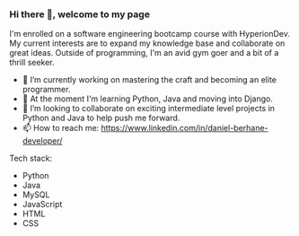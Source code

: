### Hi there 👋, welcome to my page
I'm enrolled on a software engineering bootcamp course with HyperionDev. My current interests are to expand my knowledge base and collaborate on great ideas. Outside of programming, I'm an avid gym goer and a bit of a thrill seeker.

- 🔭 I’m currently working on mastering the craft and becoming an elite programmer.
- 🌱 At the moment I'm learning Python, Java and moving into Django.
- 👯 I’m looking to collaborate on exciting intermediate level projects in Python and Java to help push me forward.
- 📫 How to reach me: https://www.linkedin.com/in/daniel-berhane-developer/

Tech stack:
  - Python
  - Java
  - MySQL
  - JavaScript
  - HTML
  - CSS
